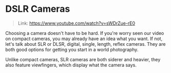# DSLR Cameras

> Link: https://www.youtube.com/watch?v=sWDrZue-rE0

Choosing a camera doesn't have to be hard. If you're worry seen our video on compact cameras, you may already have an idea what you want. If not, let's talk about SLR or DLSR, digital, single, length, reflex cameras. They are both good options for getting you start in a world photography.

Unlike compact cameras, SLR cameras are both siderer and heavier, they also feature viewfingers, which display what the camera says. 
